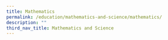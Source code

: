```yaml
---
title: Mathematics
permalink: /education/mathematics-and-science/mathematics/
description: ""
third_nav_title: Mathematics and Science
---
```

